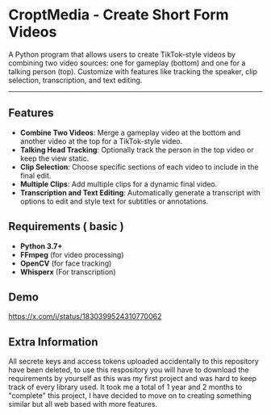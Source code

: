 # CroptMedia - Create Short Form Videos

A Python program that allows users to create TikTok-style videos by combining two video sources: one for gameplay (bottom) and one for a talking person (top). Customize with features like tracking the speaker, clip selection, transcription, and text editing.

---

## Features

- **Combine Two Videos**: Merge a gameplay video at the bottom and another video at the top for a TikTok-style video.
- **Talking Head Tracking**: Optionally track the person in the top video or keep the view static.
- **Clip Selection**: Choose specific sections of each video to include in the final edit.
- **Multiple Clips**: Add multiple clips for a dynamic final video.
- **Transcription and Text Editing**: Automatically generate a transcript with options to edit and style text for subtitles or annotations.

## Requirements ( basic )

- **Python 3.7+**
- **FFmpeg** (for video processing)
- **OpenCV** (for face tracking)
- **Whisperx** (For transcription)

## Demo

https://x.com/i/status/1830399524310770062

## Extra Information

All secrete keys and access tokens uploaded accidentally to this repository have been deleted, to use this respository you will have to download the requirements by yourself as this was my first project and was hard to keep track of every library used. It took me a total of 1 year and 2 months to "complete" this project, I have decided to move on to creating something similar but all web based with more features. 
